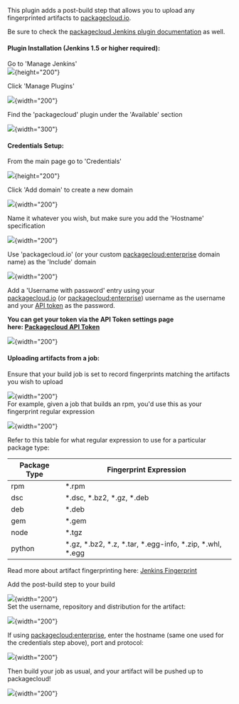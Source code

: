 This plugin adds a post-build step that allows you to upload any
fingerprinted artifacts to [packagecloud.io](https://packagecloud.io/).

Be sure to check the [packagecloud Jenkins plugin
documentation](https://packagecloud.io/docs#jenkins) as well.

#### **Plugin Installation (Jenkins 1.5 or higher required):**

  
Go to 'Manage Jenkins'  
![](docs/images/JenkinsDocs5@2x_manage_highlight.png){height="200"}

Click 'Manage Plugins'

![](docs/images/JenkinsDocs2@2x.png){width="200"}

Find the 'packagecloud' plugin under the 'Available' section

![](docs/images/JenkinsDocs3@2x.png){width="300"}

#### **Credentials Setup:**

  
From the main page go to 'Credentials'

![](docs/images/JenkinsDocs5@2x_credentials_highlight.png){height="200"}

Click 'Add domain' to create a new domain

![](docs/images/JenkinsDocs6@2x.png){width="200"}

Name it whatever you wish, but make sure you add the 'Hostname'
specification

![](docs/images/JenkinsDocs33@2x.png){width="200"}

Use 'packagecloud.io' (or your custom
[packagecloud:enterprise](https://enterprise.packagecloud.io/) domain
name) as the 'Include' domain

![](docs/images/JenkinsDocs7@2x.png){width="200"}

Add a 'Username with password' entry using your
[packagecloud.io](https://packagecloud.io/) (or [packagecloud:enterprise](https://enterprise.packagecloud.io/)) username
as the username and your [API token](https://packagecloud.io/api_token)
as the password.

**You can get your token via the API Token settings page
here: [Packagecloud API Token](https://packagecloud.io/docs/api)**

![](docs/images/JenkinsDocs9@2x.png){width="200"}

#### **Uploading artifacts from a job:**

Ensure that your build job is set to record fingerprints matching the
artifacts you wish to upload

![](docs/images/JenkinsDocsRecordFingerprints@2x.png){width="200"}  
For example, given a job that builds an rpm, you'd use this as your
fingerprint regular expression

![](docs/images/JenkinsDocs11@2x.png){width="200"}

Refer to this table for what regular expression to use for a particular
package type:

| Package Type | Fingerprint Expression                                           |
|--------------|------------------------------------------------------------------|
| rpm          | \*.rpm                                                           |
| dsc          | \*.dsc, \*.bz2, \*.gz, \*.deb                                    |
| deb          | \*.deb                                                           |
| gem          | \*.gem                                                           |
| node         | \*.tgz                                                           |
| python       | \*.gz, \*.bz2, \*.z, \*.tar, \*.egg-info, \*.zip, \*.whl, \*.egg |

Read more about artifact fingerprinting here: [Jenkins
Fingerprint](https://wiki.jenkins-ci.org/display/JENKINS/Fingerprint)

Add the post-build step to your build

![](docs/images/JenkinsDocsPushToPackageCloud@2x.png){width="200"}  
Set the username, repository and distribution for the artifact:

![](docs/images/JenkinsDocsPSettings@2x.png){width="200"}

If using [packagecloud:enterprise](https://enterprise.packagecloud.io/),
enter the hostname (same one used for the credentials step above), port
and protocol:

![](docs/images/Screen_Shot_2015-05-17_at_10.38.36_AM.png){width="200"}

Then build your job as usual, and your artifact will be pushed up to
packagecloud!

![](docs/images/JenkinsDocs13@2x.png){width="200"}
